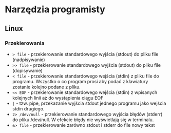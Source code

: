 # Narzędzia programisty

## Linux

### Przekierowania

* `> file` - przekierowanie standardowego wyjścia (stdout) do pliku file (nadpisywanie)
* `>> file` - przekierowanie standardowego wyjścia (stdout) do pliku file (dopisywanie)
* `< file` - przekierowanie standardowego wejścia (stdin) z pliku file do programu. Wszystko o co program prosi aby podać z klawiatury zostanie kolejno podane z pliku.
* `<< EOF` - przekierowanie standardowego wejścia (stdin) z wpisanych kolejnych linii aż do wystąpienia ciągu EOF
* `|` - tzw. pipe, przekazanie wyjścia stdout jednego programu jako wejścia stdin drugiego. 
* `2> /dev/null` - przekierowanie standardowego wyjścia błędów (stderr) do pliku /dev/null. W efekcie błędy nie wyświetlają się w terminalu.
* `&> file` - przekierowanie zarówno stdout i stderr do file
nowy tekst
